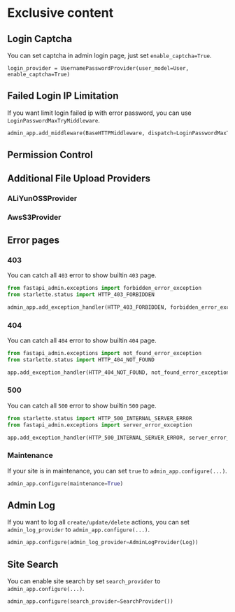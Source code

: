 # Exclusive content

## Login Captcha

You can set captcha in admin login page, just set `enable_captcha=True`.

```python3
login_provider = UsernamePasswordProvider(user_model=User, enable_captcha=True)
```

## Failed Login IP Limitation

If you want limit login failed ip with error password, you can use `LoginPasswordMaxTryMiddleware`.

```python
admin_app.add_middleware(BaseHTTPMiddleware, dispatch=LoginPasswordMaxTryMiddleware(max_times=3, after_seconds=360))
```

## Permission Control

## Additional File Upload Providers

### ALiYunOSSProvider

### AwsS3Provider

## Error pages

### 403

You can catch all `403` error to show builtin `403` page.

```python
from fastapi_admin.exceptions import forbidden_error_exception
from starlette.status import HTTP_403_FORBIDDEN

admin_app.add_exception_handler(HTTP_403_FORBIDDEN, forbidden_error_exception)
```

### 404

You can catch all `404` error to show builtin `404` page.

```python
from fastapi_admin.exceptions import not_found_error_exception
from starlette.status import HTTP_404_NOT_FOUND

app.add_exception_handler(HTTP_404_NOT_FOUND, not_found_error_exception)
```

### 500

You can catch all `500` error to show builtin `500` page.

```python
from starlette.status import HTTP_500_INTERNAL_SERVER_ERROR
from fastapi_admin.exceptions import server_error_exception

app.add_exception_handler(HTTP_500_INTERNAL_SERVER_ERROR, server_error_exception)
```

### Maintenance

If your site is in maintenance, you can set `true` to `admin_app.configure(...)`.

```python
admin_app.configure(maintenance=True)
```

## Admin Log

If you want to log all `create/update/delete` actions, you can set `admin_log_provider` to `admin_app.configure(...)`.

```python
admin_app.configure(admin_log_provider=AdminLogProvider(Log))
```

## Site Search

You can enable site search by set `search_provider` to `admin_app.configure(...)`.

```python
admin_app.configure(search_provider=SearchProvider())
```
